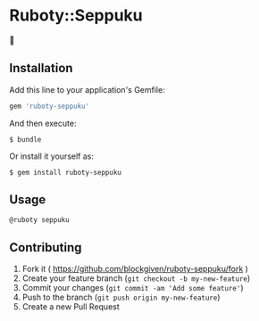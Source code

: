 # Ruboty::Seppuku

:hocho:

## Installation

Add this line to your application's Gemfile:

```ruby
gem 'ruboty-seppuku'
```

And then execute:

    $ bundle

Or install it yourself as:

    $ gem install ruboty-seppuku

## Usage

    @ruboty seppuku

## Contributing

1. Fork it ( https://github.com/blockgiven/ruboty-seppuku/fork )
2. Create your feature branch (`git checkout -b my-new-feature`)
3. Commit your changes (`git commit -am 'Add some feature'`)
4. Push to the branch (`git push origin my-new-feature`)
5. Create a new Pull Request
